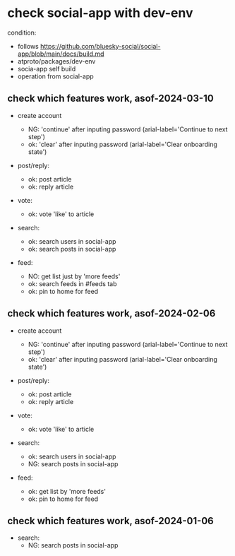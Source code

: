 # check social-app with dev-env

condition: 
 - follows https://github.com/bluesky-social/social-app/blob/main/docs/build.md 
 - atproto/packages/dev-env
 - socia-app self build
 - operation from social-app

## check which features work, asof-2024-03-10

- create account
   - NG: 'continue' after inputing password (arial-label='Continue to next step')
   - ok: 'clear'    after inputing password (arial-label='Clear onboarding state')

- post/reply:
   - ok: post article
   - ok: reply article

- vote:
   - ok: vote 'like' to article

- search:
   - ok: search users in social-app
   - ok: search posts in social-app

- feed:
   - NO: get list just by 'more feeds'
   - ok: search feeds in #feeds tab
   - ok: pin to home for feed


## check which features work, asof-2024-02-06

- create account
   - NG: 'continue' after inputing password (arial-label='Continue to next step')
   - ok: 'clear' after inputing password (arial-label='Clear onboarding state')

- post/reply:
   - ok: post article
   - ok: reply article

- vote:
   - ok: vote 'like' to article

- search:
   - ok: search users in social-app
   - NG: search posts in social-app

- feed:
   - ok: get list by 'more feeds'
   - ok: pin to home for feed


## check which features work, asof-2024-01-06

- search:
   - NG: search posts in social-app
